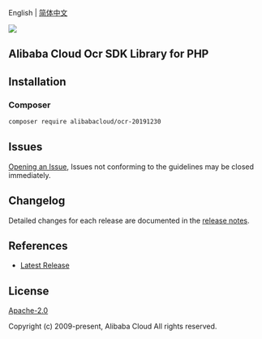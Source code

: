 English | [简体中文](README-CN.md)

![](https://aliyunsdk-pages.alicdn.com/icons/AlibabaCloud.svg)

## Alibaba Cloud Ocr SDK Library for PHP

## Installation

### Composer

```bash
composer require alibabacloud/ocr-20191230
```

## Issues

[Opening an Issue](https://github.com/aliyun/alibabacloud-sdk/issues/new), Issues not conforming to the guidelines may be closed immediately.

## Changelog

Detailed changes for each release are documented in the [release notes](./ChangeLog.txt).

## References

* [Latest Release](https://github.com/aliyun/alibabacloud-sdk)

## License

[Apache-2.0](http://www.apache.org/licenses/LICENSE-2.0)

Copyright (c) 2009-present, Alibaba Cloud All rights reserved.
